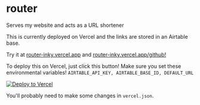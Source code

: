 # router
Serves my website and acts as a URL shortener

This is currently deployed on Vercel and the links are stored in an Airtable base.

Try it at [router-inky.vercel.app](router-inky.vercel.app) and [router-inky.vercel.app/github!](router-inky.vercel.app)

To deploy this on Vercel, just click this button! Make sure you set these environmental variables! ```AIRTABLE_API_KEY, AIRTABLE_BASE_ID, DEFAULT_URL```

[![Deploy to Vercel](https://vercel.com/button)](https://vercel.com/import/project?template=https://github.com/jasonappah/router)

You'll probably need to make some changes in ```vercel.json```.
